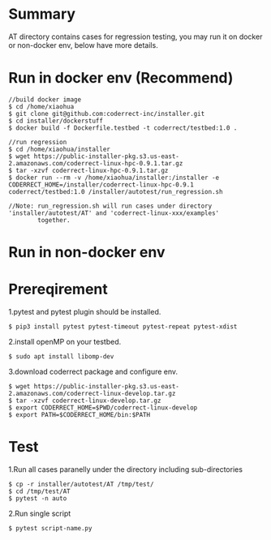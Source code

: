 # Summary
AT directory contains cases for regression testing, you may run it on docker or non-docker env, below have more details.

# Run in docker env (Recommend)
    
    //build docker image
    $ cd /home/xiaohua
    $ git clone git@github.com:coderrect-inc/installer.git
    $ cd installer/dockerstuff
    $ docker build -f Dockerfile.testbed -t coderrect/testbed:1.0 .
    
    //run regression
    $ cd /home/xiaohua/installer
    $ wget https://public-installer-pkg.s3.us-east-2.amazonaws.com/coderrect-linux-hpc-0.9.1.tar.gz
    $ tar -xzvf coderrect-linux-hpc-0.9.1.tar.gz
    $ docker run --rm -v /home/xiaohua/installer:/installer -e CODERRECT_HOME=/installer/coderrect-linux-hpc-0.9.1 coderrect/testbed:1.0 /installer/autotest/run_regression.sh
                 
    //Note: run_regression.sh will run cases under directory 'installer/autotest/AT' and 'coderrect-linux-xxx/examples' 
            together.

# Run in non-docker env
# Prereqirement
1.pytest and pytest plugin should be installed.

    $ pip3 install pytest pytest-timeout pytest-repeat pytest-xdist

2.install openMP on your testbed.

    $ sudo apt install libomp-dev

3.download coderrect package and configure env.
  
    $ wget https://public-installer-pkg.s3.us-east-2.amazonaws.com/coderrect-linux-develop.tar.gz
    $ tar -xzvf coderrect-linux-develop.tar.gz
    $ export CODERRECT_HOME=$PWD/coderrect-linux-develop
    $ export PATH=$CODERRECT_HOME/bin:$PATH

# Test
1.Run all cases paranelly under the directory including sub-directories

    $ cp -r installer/autotest/AT /tmp/test/
    $ cd /tmp/test/AT 
    $ pytest -n auto

2.Run single script

    $ pytest script-name.py
